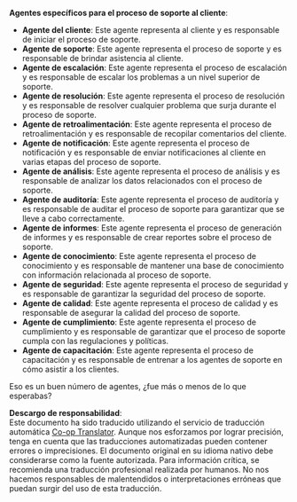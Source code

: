 <!--
CO_OP_TRANSLATOR_METADATA:
{
  "original_hash": "d38387460faaff27512a6b8c91ba9737",
  "translation_date": "2025-03-28T10:57:08+00:00",
  "source_file": "08-multi-agent\\solution\\solution.md",
  "language_code": "es"
}
-->
**Agentes específicos para el proceso de soporte al cliente**:

- **Agente del cliente**: Este agente representa al cliente y es responsable de iniciar el proceso de soporte.
- **Agente de soporte**: Este agente representa el proceso de soporte y es responsable de brindar asistencia al cliente.
- **Agente de escalación**: Este agente representa el proceso de escalación y es responsable de escalar los problemas a un nivel superior de soporte.
- **Agente de resolución**: Este agente representa el proceso de resolución y es responsable de resolver cualquier problema que surja durante el proceso de soporte.
- **Agente de retroalimentación**: Este agente representa el proceso de retroalimentación y es responsable de recopilar comentarios del cliente.
- **Agente de notificación**: Este agente representa el proceso de notificación y es responsable de enviar notificaciones al cliente en varias etapas del proceso de soporte.
- **Agente de análisis**: Este agente representa el proceso de análisis y es responsable de analizar los datos relacionados con el proceso de soporte.
- **Agente de auditoría**: Este agente representa el proceso de auditoría y es responsable de auditar el proceso de soporte para garantizar que se lleve a cabo correctamente.
- **Agente de informes**: Este agente representa el proceso de generación de informes y es responsable de crear reportes sobre el proceso de soporte.
- **Agente de conocimiento**: Este agente representa el proceso de conocimiento y es responsable de mantener una base de conocimiento con información relacionada al proceso de soporte.
- **Agente de seguridad**: Este agente representa el proceso de seguridad y es responsable de garantizar la seguridad del proceso de soporte.
- **Agente de calidad**: Este agente representa el proceso de calidad y es responsable de asegurar la calidad del proceso de soporte.
- **Agente de cumplimiento**: Este agente representa el proceso de cumplimiento y es responsable de garantizar que el proceso de soporte cumpla con las regulaciones y políticas.
- **Agente de capacitación**: Este agente representa el proceso de capacitación y es responsable de entrenar a los agentes de soporte en cómo asistir a los clientes.

Eso es un buen número de agentes, ¿fue más o menos de lo que esperabas?

**Descargo de responsabilidad**:  
Este documento ha sido traducido utilizando el servicio de traducción automática [Co-op Translator](https://github.com/Azure/co-op-translator). Aunque nos esforzamos por lograr precisión, tenga en cuenta que las traducciones automatizadas pueden contener errores o imprecisiones. El documento original en su idioma nativo debe considerarse como la fuente autorizada. Para información crítica, se recomienda una traducción profesional realizada por humanos. No nos hacemos responsables de malentendidos o interpretaciones erróneas que puedan surgir del uso de esta traducción.